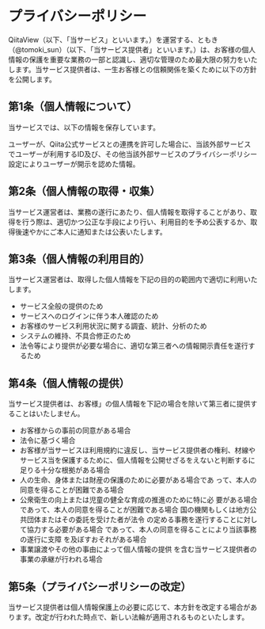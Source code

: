 # プライバシーポリシー

QiitaView（以下、「当サービス」といいます。）を運営する、ともき（@tomoki_sun）（以下、「当サービス提供者」といいます。）は、お客様の個人情報の保護を重要な業務の一部と認識し、適切な管理のため最大限の努力をいたします。当サービス提供者は、一生お客様との信頼関係を築くために以下の方針を公開します。



## 第1条（個人情報について）

当サービスでは、以下の情報を保存しています。

ユーザーが、Qiita公式サービスとの連携を許可した場合に、当該外部サービスでユーザーが利用するID及び、その他当該外部サービスのプライバシーポリシー設定によりユーザーが開示を認めた情報。



## 第2条（個人情報の取得・収集）

当サービス運営者は、業務の遂行にあたり、個人情報を取得することがあり、取得を行う際は、適切かつ公正な手段により行い、利用目的を予め公表するか、取得後速やかにご本人に通知または公表いたします。



## 第3条（個人情報の利用目的）

当サービス運営者は、取得した個人情報を下記の目的の範囲内で適切に利用いたします。



- サービス全般の提供のため
- サービスへのログインに伴う本人確認のため
- お客様のサービス利用状況に関する調査、統計、分析のため
- システムの維持、不具合修正のため
- 法令等により提供が必要な場合に、適切な第三者への情報開示責任を遂行するため



## 第4条（個人情報の提供）

当サービス提供者は、お客様」の個人情報を下記の場合を除いて第三者に提供することはいたしません。



- お客様からの事前の同意がある場合
- 法令に基づく場合
- お客様が当サービスほ利用規約に違反し、当サービス提供者の権利、材線やサービス当を保護するために、個人情報を公開せざるをえないと判断するに足りる十分な根拠がある場合
- 人の生命、身体または財産の保護のために必要がある場合であ
  って、本人の同意を得ることが困難である場合
- 公衆衛生の向上または児童の健全な育成の推進のために特に必
  要がある場合であって、本人の同意を得ることが困難である場合
  国の機関もしくは地方公共団体またはその委託を受けた者が法令
  の定める事務を遂行することに対して協力する必要がある場合
  であって、本人の同意を得ることにより当該事務の遂行に支障
  を及ぼすおそれがある場合
- 事業譲渡やその他の事由によって個人情報の提供
  を含む当サービス提供者の事業の承継が行われる場合



## 第5条（プライバシーポリシーの改定）

当サービス提供者は個人情報保護上の必要に応じて、本方針を改定する場合があります。改定が行われた時点で、新しい法輪が適用されるものといたします。

